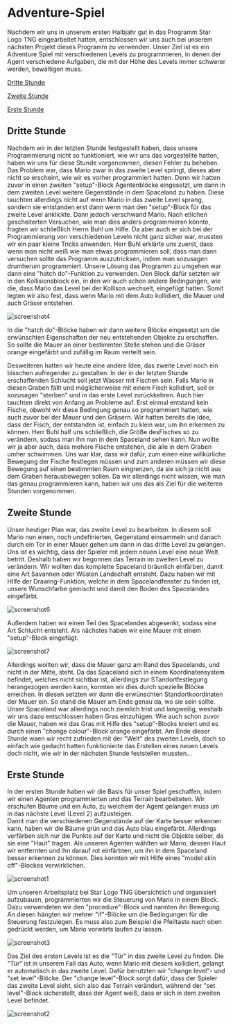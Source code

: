 # Adventure-Spiel

Nachdem wir uns in unserem ersten Halbjahr gut in das Programm Star Logo TNG eingearbeitet hatten, entschlossen wir uns auch bei unserem  nächsten Projekt dieses Programm zu verwenden. 
Unser Ziel ist es ein Adventure Spiel mit verschiedenen Levels zu programmieren, in denen der Agent verschiedene Aufgaben, die mit der Höhe des Levels immer schwerer werden, bewältigen muss.

[Dritte Stunde](#drei)

[Zweite Stunde](#zwei)

[Erste Stunde](#eins)

## Dritte Stunde<a name="drei"></a>

Nachdem wir in der letzten Stunde festgestellt haben, dass unsere Programmierung nicht so funktioniert, wie wir uns das vorgestellte hatten, haben wir uns für diese Stunde vorgenommen, diesen Fehler zu beheben. Das Problem war, dass Mario zwar in das zweite Level springt, dieses aber nicht so erscheint, wie wir es vorher programmiert hatten. Denn wir hatten zuvor in einen zweiten "setup"-Block Agentenblöcke eingesetzt, um dann in dem zweiten Level weitere Gegenstände in dem Spaceland zu haben. Diese tauchten allerdings nicht auf wenn Mario in das zweite Level sprang, sondern sie entstanden erst dann wenn man den "setup"-Block für das zweite Level anklickte. Dann jedoch verschwand Mario. 
Nach etlichen gescheiterten Versuchen, wie man dies anders programmieren könnte, fragten wir schließlich Herrn Buhl um Hilfe. Da aber auch er sich bei der Programmierung von verschiedenen Leveln nicht ganz sicher war, mussten wir ein paar kleine Tricks anwenden. Herr Buhl erklärte uns zuerst, dass wenn man nicht weiß wie man etwas programmieren soll, dass man dann versuchen sollte das Programm auszutricksen, indem man sozusagen drumherum programmiert. Unsere Lösung das Programm zu umgehen war dann eine "hatch do"-Funktion zu verwenden. Den Block dafür setzten wir in den Kollisionsblock ein, in den wir  auch schon andere Bedingungen, wie die, dass Mario das Level bei der Kollison wechselt, eingefügt hatten. Somit legten wir also fest, dass wenn Mario mit dem Auto kollidiert, die Mauer und auch Gräser entstehen.

![screenshot4](Bilder/Screenshot04.png "4")

In die "hatch do"-Blöcke haben wir dann weitere Blöcke eingesetzt um die erwünschten Eigenschaften der neu entstehenden Objekte zu erschaffen. So sollte die Mauer an einer bestimmten Stelle stehen und die Gräser orange eingefärbt und zufällig im Raum verteilt sein.

Desweiteren hatten wir heute eine andere Idee, das zweite Level noch ein bisschen aufregender zu gestalten. In der in der letzten Stunde erschaffenden Schlucht soll jetzt Wasser mit Fischen sein. Falls Mario in diesen Graben fällt und möglicherweise mit einem Fisch kollidiert, soll er sozusagen "sterben" und in das erste Level zurückkehren.
Auch hier tauchten direkt von Anfang an Probleme auf. Erst einmal entstand kein Fische, obwohl wir diese Bedingung genau so programmiert hatten, wie auch zuvor bei der Mauer und den Gräsern. Wir hatten bereits die Idee, dass der Fisch, der entstanden ist, einfach zu klein war, um ihn erkennen zu können. Herr Buhl half uns schließlich, die Größe desFisches so zu verändern, sodass man ihn nun in dem Spaceland sehen kann. Nun wollte wir ja aber auch, dass mehere Fische entstehen, die alle in dem Graben umher schwimmen. Uns war klar, dass wir dafür, zum einen eine willkürliche Bewegung der Fische festlegen müssen und zum anderen müssen wir diese Bewegung auf einen bestimmten Raum eingrenzen, da sie sich ja nicht aus dem Graben herausbewegen sollen. Da wir allerdings nicht wissen, wie man das genau programmieren kann, haben wir uns das als Ziel für die weiteren Stunden vorgenommen.

## Zweite Stunde<a name="zwei"></a>

Unser heutiger Plan war, das zweite Level zu bearbeiten. In diesem soll Mario nun einen, noch undefinierten, Gegenstand einsammeln und danach durch ein Tor in einer Mauer gehen um dann in das dritte Level zu gelangen.
Uns ist es wichtig, dass der Spieler mit jedem neuen Level eine neue Welt betritt. Deshalb haben wir begonnen das Terrain im zweiten Level zu verändern. Wir wollten das komplette Spaceland bräunlich einfärben, damit eine Art Savannen oder Wüsten Landschaft entsteht. Dazu haben wir mit HIlfe der Drawing-Funktion, welche in dem Spacelandfenster zu finden ist, unsere Wunschfarbe gemischt und damit den Boden des Spacelandes eingefärbt. 

![screenshot6](Bilder/Screenshot06.png "6")

Außerdem haben wir einen Teil des Spacelandes abgesenkt, sodass eine Art Schlucht entsteht.
Als nächstes haben wir eine Mauer mit einem "setup"-Block eingefügt. 

![screenshot7](Bilder/Screenshot07.png "7")

Allerdings wollten wir, dass die Mauer ganz am Rand des Spacelands, und nicht in der Mitte, steht. Da das Spaceland sich in einem Koordinatensystem befindet, welches nicht sichtbar ist, allerdings zur STandortfestlegung herangezogen werden kann, konnten wir dies durch spezielle Blöcke erreichen. In diesen setzten wir dann die erwünschten Standortkoordinaten der Mauer ein. So stand die Mauer am Ende genau da, wo sie sein sollte.
Unser Spaceland war allerdings noch ziemlich trist und langweilig, weshalb wir uns dazu entschlossen haben Gras einzufügen. Wie auch schon zuvor die Mauer, haben wir das Gras mit Hilfe des "setup"-Blocks kreiert und es durch einen "change colour"-Block orange eingefärbt. 
Am Ende dieser Stunde waen wir recht zufrieden mit der "Welt" des zweiten Levels, doch so einfach wie gedacht hatten funktionierte das Erstellen eines neuen Levels doch nicht, wie wir in der nächsten Stunde feststellen mussten...

## Erste Stunde<a name="eins"></a>

In der ersten Stunde haben wir die Basis für unser Spiel geschaffen, indem wir einen Agenten programmierten und das Terrain bearbeiteten. Wir erschufen Bäume und ein Auto, zu welchem der Agent gelangen muss um in das nächste Level (Level 2) aufzusteigen.  
Damit man die verschiedenen Gegenstände auf der Karte besser erkennen kann, haben wir die Bäume grün und das Auto blau eingefärbt. Allerdings verfärben sich nur die Punkte auf der Karte und nicht die Objekte selber, da sie eine "Haut" tragen. Als unseren Agenten wählten wir Mario, dessen Haut wir entfernten und ihn darauf rot einfärbten, um ihn in dem Spaceland besser erkennen zu können. Dies konnten wir mit Hilfe eines "model skin off"-Blockes verwirklichen.

![screenshot1](Bilder/Screenshot01.png "1")

Um unseren Arbeitsplatz bei Star Logo TNG übersichtlich und organisiert aufzubauen, programmierten wir die Steuerung von Mario in einem Block. Dazu verwendeten wir den "procedure"-Block und nannten ihn Bewegung. An diesen hängten wir mehrer "if"-Blöcke um die Bedingungen für die Steuerung festzulegen. Es muss also zum Beispiel die Pfeiltaste nach oben gedrückt werden, um Mario vorwärts laufen zu lassen. 

![screenshot3](Bilder/Screenshot03.png "3")
 
Das Ziel des ersten Levels ist es die "Tür" in das zweite Level zu finden. Die "Tür" ist in unserem Fall das Auto, wenn Mario mit diesem kollidiert, gelangt er automatisch in das zweite Level. Dafür benutzten wir "change level"- und "set level"-Blöcke. Der "change level"-Block sorgt dafür, dass der Spieler das zweite Level sieht, sich also das Terrain verändert, während der "set level"-Block sicherstellt, dass der Agent weiß, dass er sich in dem zweiten Level befindet.
 
![screenshot2](Bilder/Screenshot02.png "2")
